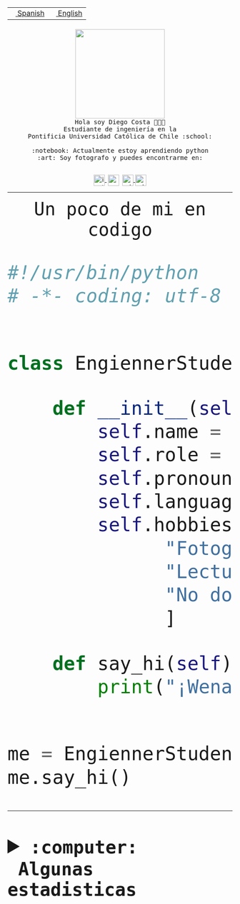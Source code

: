 <table border="0"  align="right">
 <tr><td><a href="README.md"><img src="https://upload.wikimedia.org/wikipedia/commons/thumb/8/89/Bandera_de_Espa%C3%B1a.svg/1200px-Bandera_de_Espa%C3%B1a.svg.png" height="10"> Spanish</a></td>
 <td><a href="README.en.md"><img src="https://upload.wikimedia.org/wikipedia/commons/a/a4/Flag_of_the_United_States.svg" height="10"> English</a></td></tr>
</table><br><br><br>


<p align="center">
  <img src="https://github.com/diegocostares/diegocostares/blob/main/Images/aaa2.gif?raw=true" height="200px" weight="200px">
  <br><samp>
    Hola soy Diego Costa 👨🏻‍💻<br>
    Estudiante de ingeniería en la <br>
    Pontificia Universidad Católica de Chile :school:<br>
  <br>
    :notebook: Actualmente estoy aprendiendo python <br>
    :art: Soy fotografo y puedes encontrarme en: <br>
  <br></samp>
  
</p>

<p align="center">
   <a href="https://instagram.com/diegocosta_no" target="blank">
    <img 
    align="center" src="https://cdn.jsdelivr.net/npm/simple-icons@3.0.1/icons/instagram.svg" alt="instagram" height="25px" width="25px" />
  </a>
  <a style="border: 3px solid; color: white;"href="https://t.me/diegocosta_no" target="blank">
  <img
  align="center" alt="Telegram" width="25px" src="https://icons-for-free.com/iconfiles/png/512/Telegram-1324888767380505522.png" />
</a>
<a href="https://api.whatsapp.com/send?phone=56971897835&text=Hola!" target="blank">
  <img
  align="center" alt="wtsp" width="25px" src="https://img.icons8.com/pastel-glyph/2x/whatsapp--v2.png" />
</a>
<a href="https://www.linkedin.com/in/diego-costa-786249213/" target="blank">
  <img
  align="center" alt="wtsp" width="25px" src="https://img.icons8.com/metro/452/linkedin.png" />
</a>

  </a>
</p>

---


<p align="center"><font size="25"><samp>Un poco de mi en codigo</samp></front></p>


```python
#!/usr/bin/python
# -*- coding: utf-8 -*-


class EngiennerStudent:

    def __init__(self):
        self.name = "Diego Costa"
        self.role = "Estudiante"
        self.pronouns = "he/him"
        self.language_spoken = ["es_CL", "en_US"]
        self.hobbies = [
              "Fotografia",
              "Lectura",
              "No dormir",
              ]

    def say_hi(self):
        print("¡Wena mundo!")


me = EngiennerStudent()
me.say_hi()
```
---
<details>
  <summary><b><samp>:computer: &nbsp;Algunas estadisticas</samp></b></summary>
  <br/></p>

<!--START_SECTION:waka-->
![Code Time](http://img.shields.io/badge/Code%20Time-1%2C251%20hrs%2051%20mins-blue)

📅 **Soy más productivo los Martes** 

```text
Lunes                    772 commits         ████░░░░░░░░░░░░░░░░░░░░░   15.35 % 
Martes                   961 commits         █████░░░░░░░░░░░░░░░░░░░░   19.11 % 
Miércoles                606 commits         ███░░░░░░░░░░░░░░░░░░░░░░   12.05 % 
Jueves                   775 commits         ████░░░░░░░░░░░░░░░░░░░░░   15.41 % 
Viernes                  724 commits         ████░░░░░░░░░░░░░░░░░░░░░   14.40 % 
Sábado                   437 commits         ██░░░░░░░░░░░░░░░░░░░░░░░   08.69 % 
Domingo                  753 commits         ████░░░░░░░░░░░░░░░░░░░░░   14.98 % 
```


📊 **Esta semana me dediqué a** 

```text
🐱‍💻 Proyectos: 
telegram-bot             13 hrs 38 mins      ██████████████░░░░░░░░░░░   57.83 % 
proyecto-2023-2-grupo-11 9 hrs 35 mins       ██████████░░░░░░░░░░░░░░░   40.69 % 
2023-1-S4-Grupo2-Backend 12 mins             ░░░░░░░░░░░░░░░░░░░░░░░░░   00.91 % 
2023-1-S4-Grupo2-IA      8 mins              ░░░░░░░░░░░░░░░░░░░░░░░░░   00.57 % 
```


 Last Updated on 19/10/2023 18:35:27 UTC
<!--END_SECTION:waka-->
  
  

<p align="center"> <img src="https://github-readme-stats.vercel.app/api?username=diegocostares&show_icons=true&theme=ayu-mirage" alt="abhisheknaiidu" /></p>
 
</details>
